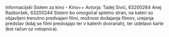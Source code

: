 Informacijski Sistem za kino - Kino++
Avtorja:
Tadej Sivić, 63200264
Anej Razboršek, 63200244
Sistem bo omogočal spletno stran, na kateri so objavljeni trenutno predvajani filmi, možnost dodajanja filmov, urejanja predstav (kdaj se filmi predvajajo ter v katerih dvoranah), ter izdelavo karte (kot račun oz vstopnica).
